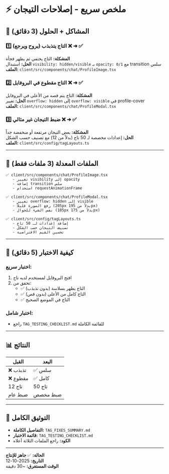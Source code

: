 # ⚡ ملخص سريع - إصلاحات التيجان

## 🎯 المشاكل + الحلول (3 دقائق)

### 1️⃣ التاج يتذبذب (يروح ويرجع) ❌ ➜ ✅
**المشكلة:** التاج يختفي ثم يظهر فجأة  
**الحل:** استبدال `visibility: hidden/visible` بـ `opacity: 0/1` مع transition سلس  
**الملف:** `client/src/components/chat/ProfileImage.tsx`

### 2️⃣ التاج مقطوع في البروفايل ❌ ➜ ✅
**المشكلة:** التاج يتم قصه من الأعلى في البروفايل  
**الحل:** تغيير `overflow: hidden` إلى `overflow: visible` في profile-cover  
**الملف:** `client/src/components/chat/ProfileModal.tsx`

### 3️⃣ ضبط التيجان غير مثالي ❌ ➜ ✅
**المشكلة:** بعض التيجان مرتفعة أو منخفضة جداً  
**الحل:** إعدادات مخصصة لـ 50 تاج (بدلاً من 12) مع تصنيف حسب الشكل  
**الملف:** `client/src/config/tagLayouts.ts`

---

## 📂 الملفات المعدلة (3 ملفات فقط)

```
✅ client/src/components/chat/ProfileImage.tsx
   - تغيير visibility إلى opacity
   - إضافة transition سلس
   - استخدام requestAnimationFrame

✅ client/src/components/chat/ProfileModal.tsx
   - تغيير overflow: hidden إلى visible
   - رفع الصورة قليلاً (205px بدلاً من 195px)
   - نفس الشيء للجوال (185px بدلاً من 175px)

✅ client/src/config/tagLayouts.ts
   - إضافة إعدادات لـ 50 تاج
   - تصنيف التيجان حسب الشكل
   - تحسين القيم الافتراضية
```

---

## 🚀 كيفية الاختبار (5 دقائق)

### اختبار سريع:
1. افتح البروفايل لمستخدم لديه تاج
2. تحقق من:
   - ✅ التاج يظهر بسلاسة (بدون تذبذب)
   - ✅ التاج كامل من الأعلى (بدون قص)
   - ✅ التاج في الموضع الصحيح

### اختبار شامل:
- راجع `TAG_TESTING_CHECKLIST.md` للقائمة الكاملة

---

## 📊 النتائج

| القبل | البعد |
|------|-------|
| ❌ تذبذب | ✅ سلس |
| ❌ مقطوع | ✅ كامل |
| 12 تاج | 50 تاج |
| ضبط عام | ضبط مخصص |

---

## 📖 التوثيق الكامل

- **التفاصيل الكاملة:** `TAG_FIXES_SUMMARY.md`
- **قائمة الاختبار:** `TAG_TESTING_CHECKLIST.md`
- **الكود:** راجع الملفات الثلاثة أعلاه

---

**الحالة:** ✅ **جاهز للإنتاج**  
**التاريخ:** 2025-10-12  
**الوقت المستغرق:** ~30 دقيقة
